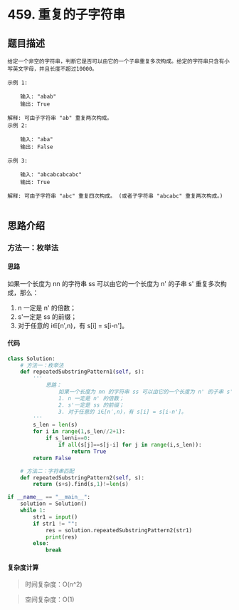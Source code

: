 # 459. 重复的子字符串

## 题目描述

    给定一个非空的字符串，判断它是否可以由它的一个子串重复多次构成。给定的字符串只含有小写英文字母，并且长度不超过10000。

    示例 1:

        输入: "abab"
        输出: True

    解释: 可由子字符串 "ab" 重复两次构成。
    示例 2:

        输入: "aba"
        输出: False

    示例 3:

        输入: "abcabcabcabc"
        输出: True

    解释: 可由子字符串 "abc" 重复四次构成。 (或者子字符串 "abcabc" 重复两次构成。)
     

## 思路介绍

### 方法一：枚举法

#### 思路

如果一个长度为 nn 的字符串 ss 可以由它的一个长度为 n' 的子串 s' 重复多次构成，那么：

1. n 一定是 n' 的倍数；
2. s'一定是 ss 的前缀；
3. 对于任意的 i∈[n′,n)，有 s[i] = s[i-n']。
   
#### 代码

```python
class Solution:
    # 方法一：枚举法
    def repeatedSubstringPattern1(self, s):
        '''
            思路：
                如果一个长度为 nn 的字符串 ss 可以由它的一个长度为 n' 的子串 s' 重复多次构成，那么：
                1. n 一定是 n' 的倍数；
                2. s'一定是 ss 的前缀；
                3. 对于任意的 i∈[n′,n)，有 s[i] = s[i-n']。
        '''
        s_len = len(s)
        for i in range(1,s_len//2+1):
            if s_len%i==0:
                if all(s[j]==s[j-i] for j in range(i,s_len)):
                    return True
        return False

    # 方法二：字符串匹配
    def repeatedSubstringPattern2(self, s):
        return (s+s).find(s,1)!=len(s)

if __name__ == "__main__":
    solution = Solution()
    while 1:
        str1 = input()
        if str1 != "":
            res = solution.repeatedSubstringPattern2(str1)
            print(res)
        else:
            break
```

#### 复杂度计算

> 时间复杂度：O(n^2)

> 空间复杂度：O(1)


